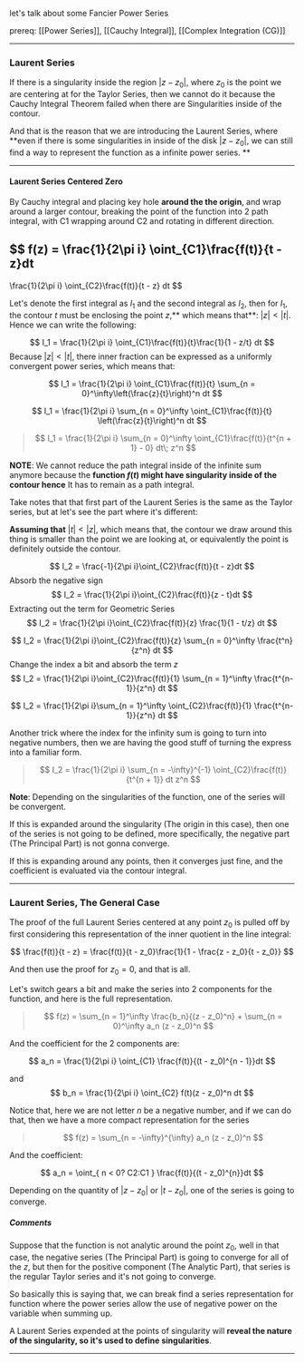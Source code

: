 let's talk about some Fancier Power Series

prereq: [[Power Series]], [[Cauchy Integral]], [[Complex Integration (CG)]]

---


### Laurent Series

If there is a singularity inside the region $|z - z_0|$, where $z_0$ is the point we are centering at for the Taylor Series, then we cannot do it because the Cauchy Integral Theorem failed when there are Singularities inside of the contour. 

And that is the reason that we are introducing the Laurent Series, where **even if there is some singularities in inside of the disk $|z - z_0|$, we can still find a way to represent the function as a infinite power series. **

---
#### Laurent Series Centered Zero

By Cauchy integral and placing key hole **around the the origin**, and wrap around a larger contour, breaking the point of the function into 2 path integral, with C1 wrapping around C2 and rotating in different direction. 

$$
f(z) = \frac{1}{2\pi i} \oint_{C1}\frac{f(t)}{t - z}dt 
-
\frac{1}{2\pi i} \oint_{C2}\frac{f(t)}{t - z} dt
$$

Let's denote the first integral as $I_1$ and the second integral as $I_2$, then for $I_1$, the contour $t$ must be enclosing the point $z$,** which means that**: $|z| < |t|$. Hence we can write the following: 

$$
I_1 = \frac{1}{2\pi i}
\oint_{C1}\frac{f(t)}{t}\frac{1}{1 - z/t} dt
$$
Because $|z| < |t|$, there inner fraction can be expressed as a uniformly convergent power series, which means that: 

$$
I_1 = \frac{1}{2\pi i}
\oint_{C1}\frac{f(t)}{t}
\sum_{n = 0}^\infty\left(\frac{z}{t}\right)^n
dt
$$

$$
I_1 = \frac{1}{2\pi i}
\sum_{n = 0}^\infty
\oint_{C1}\frac{f(t)}{t}
\left(\frac{z}{t}\right)^n
dt
$$
> $$
> I_1 = \frac{1}{2\pi i}
> \sum_{n = 0}^\infty
> \oint_{C1}\frac{f(t)}{t^{n + 1} - 0}
> dt\; z^n
> $$

**NOTE**: We cannot reduce the path integral inside of the infinite sum anymore because the **function $f(t)$ might have singularity inside of the contour hence** It has to remain as a path integral. 

Take notes that that first part of the Laurent Series is the same as the Taylor series, but at let's see the part where it's different: 

**Assuming that** $|t|< |z|$, which means that, the contour we draw around this thing is smaller than the point we are looking at, or equivalently the point is definitely outside the contour. 

$$
I_2 = \frac{-1}{2\pi i}\oint_{C2}\frac{f(t)}{t - z}dt
$$
Absorb the negative sign 
$$
I_2 = \frac{1}{2\pi i}\oint_{C2}\frac{f(t)}{z - t}dt
$$
Extracting out the term for Geometric Series
$$
I_2 = \frac{1}{2\pi i}\oint_{C2}\frac{f(t)}{z}
\frac{1}{1 - t/z}
dt
$$

$$
I_2 = \frac{1}{2\pi i}\oint_{C2}\frac{f(t)}{z}
\sum_{n = 0}^\infty \frac{t^n}{z^n}
dt
$$
Change the index a bit and absorb the term $z$
$$
I_2 = \frac{1}{2\pi i}\oint_{C2}\frac{f(t)}{1}
\sum_{n = 1}^\infty \frac{t^{n-1}}{z^n}
dt
$$

$$
I_2 = \frac{1}{2\pi i}\sum_{n = 1}^\infty
\oint_{C2}\frac{f(t)}{1}
\frac{t^{n-1}}{z^n}
dt
$$

Another trick where the index for the infinity sum is going to turn into negative numbers, then we are having the good stuff of turning the express into a familiar form. 

> $$
> I_2 = \frac{1}{2\pi i}
> \sum_{n = -\infty}^{-1}
> \oint_{C2}\frac{f(t)}{t^{n + 1}}
> dt
> z^n
> $$

**Note**: Depending on the singularities of the function, one of the series will be convergent. 

If this is expanded around the singularity (The origin in this case), then one of the series is not going to be defined, more specifically, the negative part (The Principal Part) is not gonna converge. 

If this is expanding around any points, then it converges just fine, and the coefficient is evaluated via the contour integral. 

---

### Laurent Series, The General Case

The proof of the full Laurent Series centered at any point $z_0$ is pulled off by first considering this representation of the inner quotient in the line integral: 

$$
\frac{f(t)}{t - z} = \frac{f(t)}{t - z_0}\frac{1}{1 - \frac{z - z_0}{t - z_0}}
$$

And then use the proof for $z_0 = 0$, and that is all. 

Let's switch gears a bit and make the series into 2 components for the function, and here is the full representation. 

> $$
f(z) = 
> \sum_{n = 1}^\infty 
\frac{b_n}{(z - z_0)^n} + \sum_{n = 0}^\infty a_n (z - z_0)^n
> $$

And the coefficient for the 2 components are: 
 
$$
a_n = \frac{1}{2\pi i}
\oint_{C1} \frac{f(t)}{(t - z_0)^{n - 1}}dt
$$

and 
$$
b_n = \frac{1}{2\pi i}
\oint_{C2} f(t)(z - z_0)^n dt
$$

Notice that, here we are not letter $n$ be a negative number, and if we can do that, then we have a more compact representation for the series

> $$
> f(z) = \sum_{n = -\infty}^{\infty}
> a_n (z - z_0)^n
> $$

And the coefficient: 

$$
a_n = \oint_{
n < 0? C2:C1
}
\frac{f(t)}{(t - z_0)^{n}}dt
$$

Depending on the quantity of $|z - z_0|$ or $|t - z_0|$, one of the series is going to converge. 

##### Comments

Suppose that the function is not analytic around the point $z_0$, well in that case, the negative series (The Principal Part) is going to converge for all of the $z$, but then for the positive component (The Analytic Part), that series is the regular Taylor series and it's not going to converge. 

So basically this is saying that, we can break find a series representation for function where the power series allow the use of negative power on the variable when summing up. 

A Laurent Series expended at the points of singularity will **reveal the nature of the singularity, so it's used to define singularities**. 

---

